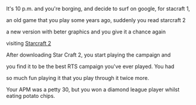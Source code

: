 It's 10 p.m. and you're borging, and decide to surf on google, for stacraft 1,

an old game that you play some years ago, suddenly you read starcraft 2 

a new version with beter graphics and you give it a chance again 

visiting [Starcraft 2](http://www.starcraft2.com)

After downloading Star Craft 2, you start playing the campaign and

you find it to be the best RTS campaign you've ever played.  You had

so much fun playing it that you play through it twice more.

Your APM was a petty 30, but you won a diamond league player whilst eating potato chips.